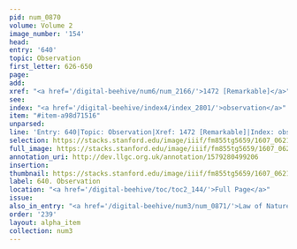 ```yaml
---
pid: num_0870
volume: Volume 2
image_number: '154'
head:
entry: '640'
topic: Observation
first_letter: 626-650
page:
add:
xref: "<a href='/digital-beehive/num6/num_2166/'>1472 [Remarkable]</a>"
see:
index: "<a href='/digital-beehive/index4/index_2801/'>observation</a>"
item: "#item-a98d71516"
unparsed:
line: 'Entry: 640|Topic: Observation|Xref: 1472 [Remarkable]|Index: observation|#item-a98d71516'
selection: https://stacks.stanford.edu/image/iiif/fm855tg5659/1607_0621/911,4011,2793,686/full/0/default.jpg
full_image: https://stacks.stanford.edu/image/iiif/fm855tg5659/1607_0621/full/full/0/default.jpg
annotation_uri: http://dev.llgc.org.uk/annotation/1579280499206
insertion:
thumbnail: https://stacks.stanford.edu/image/iiif/fm855tg5659/1607_0621/911,4011,600,180/250,/0/default.jpg
label: 640. Observation
location: "<a href='/digital-beehive/toc/toc2_144/'>Full Page</a>"
issue:
also_in_entry: "<a href='/digital-beehive/num3/num_0871/'>Law of Nature</a>"
order: '239'
layout: alpha_item
collection: num3
---
```

